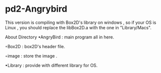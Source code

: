 # pd2-Angrybird
This version is compiling with Box2D's library on windows , so if your OS is Linux , you should replace the libBox2D.a with the one in "Library/Macs".

About Directory
•AngryBird : main program all in here. 

◦Box2D : box2D's header file.

◦image : store the image .


•Library : provide with different library for OS. 

